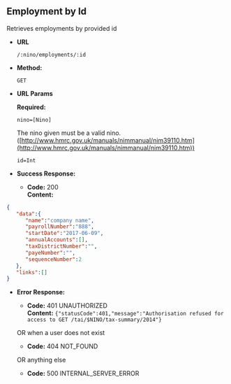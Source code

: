 Employment by Id
----------------
  Retrieves employments by provided id

* **URL**

  `/:nino/employments/:id`

* **Method:**

  `GET`

*  **URL Params**

   **Required:**

   `nino=[Nino]`

   The nino given must be a valid nino. ([http://www.hmrc.gov.uk/manuals/nimmanual/nim39110.htm](http://www.hmrc.gov.uk/manuals/nimmanual/nim39110.htm))

   `id=Int`

* **Success Response:**

  * **Code:** 200 <br />
    **Content:**

```json
{
   "data":{
      "name":"company name",
      "payrollNumber":"888",
      "startDate":"2017-06-09",
      "annualAccounts":[],
      "taxDistrictNumber":"",
      "payeNumber":"",
      "sequenceNumber":2
   },
   "links":[]
}
```

* **Error Response:**

  * **Code:** 401 UNAUTHORIZED <br />
    **Content:** `{"statusCode":401,"message":"Authorisation refused for access to GET /tai/$NINO/tax-summary/2014"}`

  OR when a user does not exist

  * **Code:** 404 NOT_FOUND <br />

  OR anything else

  * **Code:** 500 INTERNAL_SERVER_ERROR <br />


